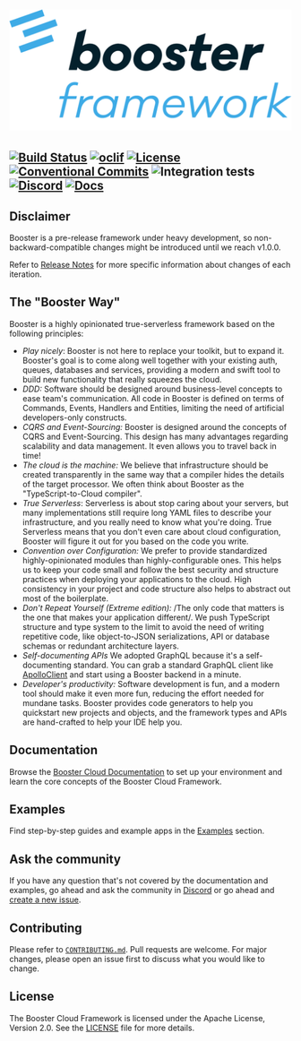 # ![Booster logo](docs/img/booster-logo.png)

[![Build Status](https://img.shields.io/endpoint.svg?url=https%3A%2F%2Factions-badge.atrox.dev%2Fboostercloud%2Fbooster%2Fbadge&style=flat)](https://actions-badge.atrox.dev/boostercloud/booster/goto)
[![oclif](https://img.shields.io/badge/cli-oclif-brightgreen.svg)](https://oclif.io)
[![License](https://img.shields.io/npm/l/@boostercloud/cli)](https://github.com/boostercloud/booster/blob/main/package.json)
[![Conventional Commits](https://img.shields.io/badge/Conventional%20Commits-1.0.0-yellow.svg)](https://conventionalcommits.org)
![Integration tests](https://github.com/boostercloud/booster/workflows/Integration%20tests/badge.svg)
[![Discord](https://img.shields.io/discord/763753198388510780.svg?label=&logo=discord&logoColor=ffffff&color=7389D8&labelColor=6A7EC2)](https://discord.gg/bDY8MKx)
[![Docs](https://img.shields.io/badge/Docs-Booster-blue)](https://docs.booster.cloud)
---

## Disclaimer

Booster is a pre-release framework under heavy development, so non-backward-compatible changes might be introduced until we reach v1.0.0.

Refer to [Release Notes](https://github.com/boostercloud/booster/releases) for more specific information about changes of each iteration.

## The "Booster Way"

Booster is a highly opinionated true-serverless framework based on the following principles:

* *Play nicely*: Booster is not here to replace your toolkit, but to expand it. Booster's goal is to come along well together with your existing auth, queues, databases and services, providing a modern and swift tool to build new functionality that really squeezes the cloud.
* *DDD:* Software should be designed around business-level concepts to ease team's communication. All code in Booster is defined on terms of Commands, Events, Handlers and Entities, limiting the need of artificial developers-only constructs.
* *CQRS and Event-Sourcing:* Booster is designed around the concepts of CQRS and Event-Sourcing. This design has many advantages regarding scalability and data management. It even allows you to travel back in time!
* *The cloud is the machine:* We believe that infrastructure should be created transparently in the same way that a compiler hides the details of the target processor. We often think about Booster as the "TypeScript-to-Cloud compiler".
* *True Serverless*: Serverless is about stop caring about your servers, but many implementations still require long YAML files to describe your infrastructure, and you really need to know what you're doing. True Serverless means that you don't even care about cloud configuration, Booster will figure it out for you based on the code you write.
* *Convention over Configuration:* We prefer to provide  standardized highly-opinionated modules than highly-configurable ones. This helps us to keep your code small and follow the best security and structure practices when deploying your applications to the cloud. High consistency in your project and code structure also helps to abstract out most of the boilerplate.
* *Don't Repeat Yourself (Extreme edition):* /The only code that matters is the one that makes your application different/. We push TypeScript structure and type system to the limit to avoid the need of writing repetitive code, like object-to-JSON serializations, API or database schemas or redundant architecture layers. 
* *Self-documenting APIs* We adopted GraphQL because it's a self-documenting standard. You can grab a standard GraphQL client like [ApolloClient](https://github.com/apollographql/apollo-client) and start using a Booster backend in a minute.
* *Developer's productivity:* Software development is fun, and a modern tool should make it even more fun, reducing the effort needed for mundane tasks. Booster provides code generators to help you quickstart new projects and objects, and the framework types and APIs are hand-crafted to help your IDE help you.

## Documentation

Browse the [Booster Cloud Documentation](https://docs.booster.cloud) to set up your environment and learn the core concepts of the Booster Cloud Framework.

## Examples

Find step-by-step guides and example apps in the [Examples](docs/examples) section.

## Ask the community

If you have any question that's not covered by the documentation and examples, go ahead and ask the community in [Discord](https://discord.gg/k7b4B8CDtT)
or go ahead and [create a new issue](https://github.com/boostercloud/booster/issues/new).

## Contributing

Please refer to [`CONTRIBUTING.md`](CONTRIBUTING.md). Pull requests are welcome. For major changes, please
open an issue first to discuss what you would like to change.

## License

The Booster Cloud Framework is licensed under the Apache License, Version 2.0. See the [LICENSE](LICENSE) file for more details.
